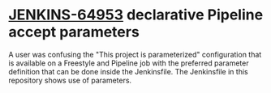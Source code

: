# [JENKINS-64953](https://issues.jenkins.io/browse/JENKINS-64953) declarative Pipeline accept parameters

A user was confusing the "This project is parameterized" configuration that is available on a Freestyle and Pipeline job with the preferred parameter definition that can be done inside the Jenkinsfile.
The Jenkinsfile in this repository shows use of parameters.
